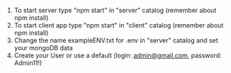 1. To start server type "npm start" in "server" catalog (remember about npm install)
2. To start client app type "npm start" in "client" catalog (remember about npm install)
3. Change the name exampleENV.txt for .env in "server" catalog and set your mongoDB data
4. Create your User or use a default (login: admin@gmail.com, password: Admin11!)